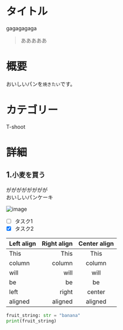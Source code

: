 # タイトル
gagagagaga
>あああああ

# 概要
おいしいパンを`焼きたい`です。

# カテゴリー
T-shoot

# 詳細
## 1.`小麦を買う`
がががががががが  
おいしいパンケーキ

![image](https://github.com/user-attachments/assets/d1d79621-9c0d-4b78-9922-55e65b099ec8)


- [ ] タスク1
- [x] タスク2

| Left align | Right align | Center align |
|:-----------|------------:|:------------:|
| This       | This        | This         |
| column     | column      | column       |
| will       | will        | will         |
| be         | be          | be           |
| left       | right       | center       |
| aligned    | aligned     | aligned      |


```python
fruit_string: str = "banana"
print(fruit_string)
```
